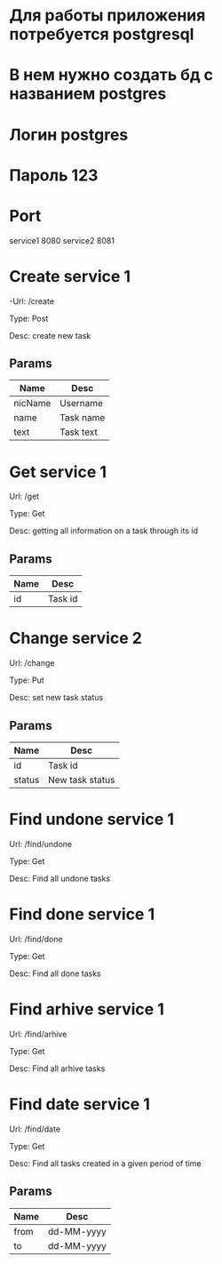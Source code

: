 # Для работы приложения потребуется postgresql

#  В нем нужно создать бд c названием postgres 

#  Логин  postgres 

#  Пароль 123 
 
 # Port
 service1 8080
 service2 8081
  
  # Create service 1
  
  -Url: /create
  
  Type: Post
  
  Desc: create new task
  
  ## Params
  
  Name | Desc
  ------------- | -------------
  nicName | Username
  name | Task name
  text | Task text
  
  # Get service 1
  
  Url: /get
  
  Type: Get
  
  Desc: getting all information on a task through its id
  
  ## Params
  Name | Desc
  ------------- | -------------
  id|Task id 
  
  # Сhange service 2
  
  Url: /change
  
  Type: Put
  
  Desc: set new task status
  
  ## Params
  Name | Desc
  ------------- | -------------
  id| Task id 
  status | New task status
  
  # Find undone service 1
  
  Url: /find/undone
  
  Type: Get
  
  Desc: Find all undone tasks
  
  # Find done service 1
  
  Url: /find/done
  
  Type: Get
  
  Desc: Find all done tasks
  
  # Find arhive service 1
  
  Url: /find/arhive
  
  Type: Get
  
  Desc: Find all arhive tasks
  
  # Find date service 1
  
  Url: /find/date
  
  Type: Get
  
  Desc: Find all tasks created in a given period of time
  
  ## Params
  
  Name | Desc
  ------------- | -------------
  from | dd-MM-yyyy
  to | dd-MM-yyyy
